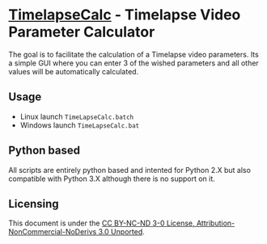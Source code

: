 [TimelapseCalc](http://zawiki.dyndns.org/~zas/zawiki/doku.php/tschinz:pic_timelapse) - Timelapse Video Parameter Calculator
================================

The goal is to facilitate the calculation of a Timelapse video parameters. Its a simple GUI where you can enter 3 of the wished parameters and all other values will be automatically calculated.

Usage
---
- Linux launch `TimeLapseCalc.batch`
- Windows launch `TimeLapseCalc.bat`


Python based
---
All scripts are entirely python based and intented for Python 2.X but also compatible with Python 3.X although there is no support on it.

Licensing
---
This document is under the [CC BY-NC-ND 3-0 License, Attribution-NonCommercial-NoDerivs 3.0 Unported](http://creativecommons.org/licenses/by-nc-nd/3.0/).

